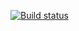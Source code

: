 [![Build status](https://ci.appveyor.com/api/projects/status/9lefh7burjlmv35m?svg=true)](https://ci.appveyor.com/project/Aleksandr-Suchugov/dom-2)
